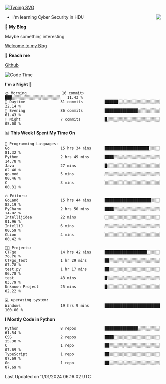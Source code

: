 [![Typing SVG](https://readme-typing-svg.herokuapp.com?font=Fira+Code&pause=1000&random=false&width=450&height=60&lines=Hello+%F0%9F%91%8B%F0%9F%8F%BB;I'm+JBNRZ)](https://git.io/typing-svg)

<a href="#">
  <img align="right" src="https://github-readme-stats.vercel.app/api?username=JBNRZ&show_icons=true&bg_color=15,f2f7fd,E0EAFC" />
</a>

- I'm learning Cyber Security in HDU

 **🌱 My Blog**

Maybe something interesting

[Welcome to my Blog](https://jbnrz.com.cn/)

 **💬 Reach me** 

[Github](https://github.com/JBNRZ)


<!--START_SECTION:waka-->
![Code Time](http://img.shields.io/badge/Code%20Time-263%20hrs%2025%20mins-blue)

**I'm a Night 🦉** 

```text
🌞 Morning                16 commits          ███░░░░░░░░░░░░░░░░░░░░░░   11.43 % 
🌆 Daytime                31 commits          ██████░░░░░░░░░░░░░░░░░░░   22.14 % 
🌃 Evening                86 commits          ███████████████░░░░░░░░░░   61.43 % 
🌙 Night                  7 commits           █░░░░░░░░░░░░░░░░░░░░░░░░   05.00 % 
```


📊 **This Week I Spent My Time On** 

```text
💬 Programming Languages: 
Go                       15 hrs 34 mins      ████████████████████░░░░░   81.32 % 
Python                   2 hrs 49 mins       ████░░░░░░░░░░░░░░░░░░░░░   14.78 % 
Java                     27 mins             █░░░░░░░░░░░░░░░░░░░░░░░░   02.40 % 
go.mod                   5 mins              ░░░░░░░░░░░░░░░░░░░░░░░░░   00.46 % 
C                        3 mins              ░░░░░░░░░░░░░░░░░░░░░░░░░   00.31 % 

🔥 Editors: 
GoLand                   15 hrs 44 mins      █████████████████████░░░░   82.19 % 
PyCharm                  2 hrs 50 mins       ████░░░░░░░░░░░░░░░░░░░░░   14.82 % 
Intellijidea             22 mins             ░░░░░░░░░░░░░░░░░░░░░░░░░   01.96 % 
IntelliJ                 6 mins              ░░░░░░░░░░░░░░░░░░░░░░░░░   00.59 % 
CLion                    4 mins              ░░░░░░░░░░░░░░░░░░░░░░░░░   00.42 % 

🐱‍💻 Projects: 
CTFgo                    14 hrs 42 mins      ███████████████████░░░░░░   76.76 % 
CTFgo_Test               1 hr 29 mins        ██░░░░░░░░░░░░░░░░░░░░░░░   07.78 % 
test.py                  1 hr 17 mins        ██░░░░░░░░░░░░░░░░░░░░░░░   06.78 % 
test                     43 mins             █░░░░░░░░░░░░░░░░░░░░░░░░   03.79 % 
Unknown Project          25 mins             █░░░░░░░░░░░░░░░░░░░░░░░░   02.22 % 

💻 Operating System: 
Windows                  19 hrs 9 mins       █████████████████████████   100.00 % 
```

**I Mostly Code in Python** 

```text
Python                   8 repos             ███████████████░░░░░░░░░░   61.54 % 
CSS                      2 repos             ████░░░░░░░░░░░░░░░░░░░░░   15.38 % 
C                        1 repo              ██░░░░░░░░░░░░░░░░░░░░░░░   07.69 % 
TypeScript               1 repo              ██░░░░░░░░░░░░░░░░░░░░░░░   07.69 % 
Go                       1 repo              ██░░░░░░░░░░░░░░░░░░░░░░░   07.69 % 
```




 Last Updated on 11/01/2024 06:16:02 UTC
<!--END_SECTION:waka-->
